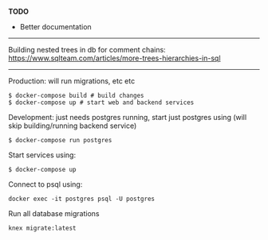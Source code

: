 **TODO**

- Better documentation

---

Building nested trees in db for comment chains:
https://www.sqlteam.com/articles/more-trees-hierarchies-in-sql

---

Production: will run migrations, etc etc

```
$ docker-compose build # build changes
$ docker-compose up # start web and backend services
```

Development:
just needs postgres running, start just postgres using (will skip building/running backend service)

```
$ docker-compose run postgres
```

Start services using:

```
$ docker-compose up
```

Connect to psql using:

```
docker exec -it postgres psql -U postgres
```

Run all database migrations

```
knex migrate:latest
```
